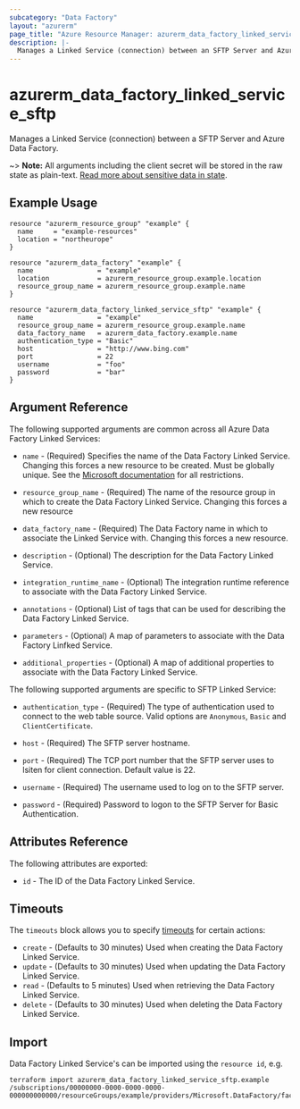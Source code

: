 ```yaml
---
subcategory: "Data Factory"
layout: "azurerm"
page_title: "Azure Resource Manager: azurerm_data_factory_linked_service_sftp"
description: |-
  Manages a Linked Service (connection) between an SFTP Server and Azure Data Factory.
---
```


# azurerm_data_factory_linked_service_sftp

Manages a Linked Service (connection) between a SFTP Server and Azure Data Factory.

~> **Note:** All arguments including the client secret will be stored in the raw state as plain-text. [Read more about sensitive data in state](/docs/state/sensitive-data.html).

## Example Usage

```hcl
resource "azurerm_resource_group" "example" {
  name     = "example-resources"
  location = "northeurope"
}

resource "azurerm_data_factory" "example" {
  name                = "example"
  location            = azurerm_resource_group.example.location
  resource_group_name = azurerm_resource_group.example.name
}

resource "azurerm_data_factory_linked_service_sftp" "example" {
  name                = "example"
  resource_group_name = azurerm_resource_group.example.name
  data_factory_name   = azurerm_data_factory.example.name
  authentication_type = "Basic"
  host                = "http://www.bing.com"
  port                = 22
  username            = "foo"
  password            = "bar"
}
```

## Argument Reference

The following supported arguments are common across all Azure Data Factory Linked Services:

* `name` - (Required) Specifies the name of the Data Factory Linked Service. Changing this forces a new resource to be created. Must be globally unique. See the [Microsoft documentation](https://docs.microsoft.com/en-us/azure/data-factory/naming-rules) for all restrictions.

* `resource_group_name` - (Required) The name of the resource group in which to create the Data Factory Linked Service. Changing this forces a new resource

* `data_factory_name` - (Required) The Data Factory name in which to associate the Linked Service with. Changing this forces a new resource.

* `description` - (Optional) The description for the Data Factory Linked Service.

* `integration_runtime_name` - (Optional) The integration runtime reference to associate with the Data Factory Linked Service.

* `annotations` - (Optional) List of tags that can be used for describing the Data Factory Linked Service.

* `parameters` - (Optional) A map of parameters to associate with the Data Factory Linfked Service.

* `additional_properties` - (Optional) A map of additional properties to associate with the Data Factory Linked Service.

The following supported arguments are specific to SFTP Linked Service:

* `authentication_type` - (Required) The type of authentication used to connect to the web table source. Valid options are `Anonymous`, `Basic` and `ClientCertificate`.

* `host` - (Required) The SFTP server hostname.

* `port` - (Required) The TCP port number that the SFTP server uses to lsiten for client connection. Default value is 22.

* `username` - (Required) The username used to log on to the SFTP server.

* `password` - (Required) Password to logon to the SFTP Server for Basic Authentication.

## Attributes Reference

The following attributes are exported:

* `id` - The ID of the Data Factory Linked Service.

## Timeouts

The `timeouts` block allows you to specify [timeouts](https://www.terraform.io/docs/configuration/resources.html#timeouts) for certain actions:

* `create` - (Defaults to 30 minutes) Used when creating the Data Factory Linked Service.
* `update` - (Defaults to 30 minutes) Used when updating the Data Factory Linked Service.
* `read` - (Defaults to 5 minutes) Used when retrieving the Data Factory Linked Service.
* `delete` - (Defaults to 30 minutes) Used when deleting the Data Factory Linked Service.

## Import

Data Factory Linked Service's can be imported using the `resource id`, e.g.

```shell
terraform import azurerm_data_factory_linked_service_sftp.example /subscriptions/00000000-0000-0000-0000-000000000000/resourceGroups/example/providers/Microsoft.DataFactory/factories/example/linkedservices/example
```
